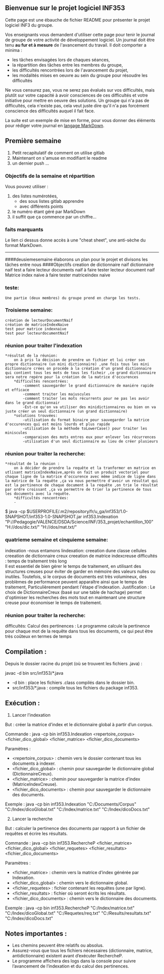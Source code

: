## Bienvenue sur le projet logiciel INF353

Cette page est une ébauche de fichier README pour présenter le projet logiciel INF3 du groupe.

Vos enseignants vous demandent d'utiliser cette page pour tenir le journal de groupe de votre activité de développement logiciel. 
Un journal doit être tenu **au fur et à mesure** de l'avancement du travail. Il doit comporter a minima :

* les tâches envisagées lors de chaques séances, 
* la répartition des tâches entre les membres du groupe, 
* les difficultés rencontrées lors de l'avancement du projet,
* les modalités mises en oeuvre au sein du groupe pour résoudre les difficultés

Ne vous censurez pas, vous ne serez pas évalués sur vos difficultés, mais plutôt sur votre capacité à avoir consciences de ces difficultés et votre initiative pour mettre en oeuvre des solutions. Un groupe qui n'a pas de difficultés, cela n'existe pas, cela veut juste dire qu'il n'a pas forcément conscience des difficultés auquel il fait face.

La suite est un exemple de mise en forme, pour vous donner des éléments pour rédiger votre journal en [langage MarkDown](https://github.com/adam-p/markdown-here/wiki/Markdown-Cheatsheet).

## Première semaine
1. Petit recapitulatif de comment on  utilise gitlab 
2. Maintenant on s'amuse en modifiant le readme 
3. un dernier push ... 
 



### Objectifs de la semaine et répartition

Vous pouvez utiliser :

1. des listes numérotées, 
    * des sous listes gitlab apprendre 
    * avec différents points
1. le numéro étant géré par MarkDown
2. il suffit que ça commence par un chiffre...

### faits marquants

Le lien ci dessus donne accès à une "cheat sheet", une anti-sèche du format MarkDown.

-------




  ####deusiemesemaine 
    élaborons un plan pour le projet et divisons les tâches entre nous                                                                                                                     ####Objectifs
    creation de dictionnaire naif
    dictionnaire naif test a faire
    lecteur documents naif à faire 
    tester lecteur document naif
    Matrice index naive à faire
    tester matriceindex naive
### teste:
    
    Une partie (deux membres) du groupe prend en charge les tests.

### Troisieme semaine:

    création de lecteurDocumentNaif
    création de matriceIndexNaive
    test pour matrice indexnaive
    test pour lecteurdocumentNaif
### réunion pour traiter l'indexation 
    *résultat de la réunion:
        on à pris la décision de prendre un fichier et lui créer son propre dictionnaire (un mini dictionnaire) ,une fois tous les mini dictionnaire crées on procéde à la création d'un grand dictionnaire qui contient tous les mots de tous les ficheir ,ce grand dictionnaire sera notre repére pour la création de la matrice d'occurences
        *difficultés rencontrées:
            -comment sauvegarder le grand dictionnaire de maniére rapide et efficace
            -comment traiter les majuscules 
            -comment traiter les mots récurrents pour ne pas les avoir dans le grand dictionnair
            -Est-ce qu'on va utiliser des minidictionnaires ou bien on va juste créer un seul dictionnaire (un grand dictionnaire)
        *solutions trouvées:
            -utilisation du format binaire pour sauvegarder la matrice d'occurences qui est moins lourds et plus rapide
            -utilisation de la méthode toLowerCase() pour traiter les miniscules
            -comparaison des mots entres eux pour enlever les récurrences
            -utilisation d'un seul dictionnaire au lieu de créer plusieurs

### réunion pour traiter la recherche:
    *résultat de la réunion :
        on à décider de prendre la requête et la tranformer en matrice en utlisant matriceIndexNaive,aprés on fait un produit vectoriel pour chaque ligne de la matrice d'occurence avec même indice de ligne dans la matrice de la requête ,ça va nous permettre d'avoir un résultat qui est la pertinence de chaque document à la requête ,on trie le résultat par ordre croissant ,ça va permettre de trier la pertinence de tous les documents avec la requête.
        *difficultés rencontrées:
        -
$ java -cp $USERPROFILE/.m2/repository/fr/u_ga/inf353/1.0-SNAPSHOT/inf353-1.0-SNAPSHOT.jar inf353.Indexation  "P://Pedagogie/VALENCE/DSDA/Science/INF/353_projet/echantillon_100" "H://dos/dic.txt/" "H://dos/mat.txt/"

### quatrieme semaine et cinquieme semaine:
indexation
   -nous entamons lindexation:
   creeation dune classe cellules
   creeation de dictionnaire creux
   creeation de matrice indexcreuse
difficultés :
    temps de traitement très long   
    Il est essentiel de bien gérer le temps de traitement, en utilisant des structures creuses pour éviter de garder   en mémoire des valeurs nulles ou inutiles. Toutefois, si le corpus de documents est très volumineux, des problèmes de performance peuvent apparaître ainsi que le temps de traitement, Particulièrement pendant l'étape d'indexation.
Justification :
    Le choix de DictionnaireCreux (basé sur une table de hachage) permet d'optimiser les recherches des mots tout en maintenant une structure creuse pour économiser le temps de traitement. 

### réunion pour traiter la recherche:
difficultés:
  Calcul des pertinences : Le programme calcule la pertinence pour chaque mot de la requête dans tous les documents, ce qui peut être très coûteux en termes de temps


Compilation :
-------------
Depuis le dossier racine du projet (où se trouvent les fichiers .java) :

javac -d bin src/inf353/*.java

- -d bin : place les fichiers .class compilés dans le dossier bin.
- src/inf353/*.java : compile tous les fichiers du package inf353.

Exécution :
-----------

1. Lancer l’indexation

But : créer la matrice d’index et le dictionnaire global à partir d’un corpus.

Commande :
java -cp bin inf353.Indexation <repertoire_corpus> <fichier_dico_global> <fichier_matrice> <fichier_dico_documents>

Paramètres :
- <repertoire_corpus> : chemin vers le dossier contenant tous les documents à indexer.
- <fichier_dico_global> : chemin pour sauvegarder le dictionnaire global (DictionnaireCreux).
- <fichier_matrice> : chemin pour sauvegarder la matrice d’index (MatriceIndexCreuse).
- <fichier_dico_documents> : chemin pour sauvegarder le dictionnaire des documents.

Exemple :
java -cp bin inf353.Indexation "C:/Documents/Corpus" "C:/Index/dicoGlobal.txt" "C:/Index/matrice.txt" "C:/Index/dicoDocs.txt"

2. Lancer la recherche

But : calculer la pertinence des documents par rapport à un fichier de requêtes et écrire les résultats.

Commande :
java -cp bin inf353.RechercheP <fichier_matrice> <fichier_dico_global> <fichier_requetes> <fichier_resultats> <fichier_dico_documents>

Paramètres :
- <fichier_matrice> : chemin vers la matrice d’index générée par Indexation.
- <fichier_dico_global> : chemin vers le dictionnaire global.
- <fichier_requetes> : fichier contenant les requêtes (une par ligne).
- <fichier_resultats> : fichier où seront écrits les résultats.
- <fichier_dico_documents> : chemin vers le dictionnaire des documents.

Exemple :
java -cp bin inf353.RechercheP "C:/Index/matrice.txt" "C:/Index/dicoGlobal.txt" "C:/Requetes/req.txt" "C:/Results/resultats.txt" "C:/Index/dicoDocs.txt"

Notes importantes :
------------------
- Les chemins peuvent être relatifs ou absolus.
- Assurez-vous que tous les fichiers nécessaires (dictionnaire, matrice, antidictionnaire) existent avant d’exécuter RechercheP.
- Le programme affichera des logs dans la console pour suivre l’avancement de l’indexation et du calcul des pertinences.
